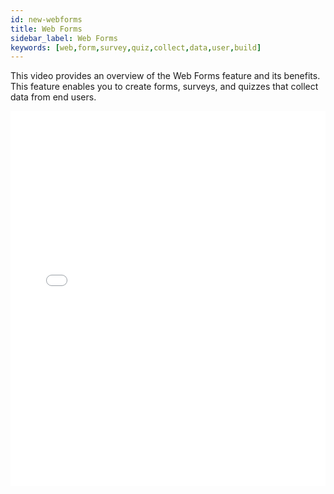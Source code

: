 ```yaml
---
id: new-webforms
title: Web Forms
sidebar_label: Web Forms
keywords: [web,form,survey,quiz,collect,data,user,build]
---
```


This video provides an overview of the Web Forms feature and its benefits. This feature enables you to create forms, surveys, and quizzes that collect data from end users. 

<iframe src="//fast.wistia.net/embed/iframe/uwfw4i8h8v?videoFoam=true"
allowtransparency="true" frameBorder="0" scrolling="no" className="wistia_embed"
name="wistia_embed" allowFullScreen  width="100%" height="600"></iframe>
<script src="//fast.wistia.net/assets/external/iframe-api-v1.js"></script>
<br/>
